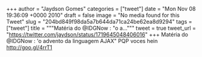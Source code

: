 
+++
author = "Jaydson Gomes"
categories = ["tweet"]
date = "Mon Nov 08 19:36:09 +0000 2010"
draft = false
image = "No media found for this Tweet"
slug = "204bd849f98da5a7b644da71ca24be62ea8d9294"
tags = ["tweet"]
title = """Matéria do @IDGNow : "o a..."""
tweet = true
tweet_url = "https://twitter.com/jaydson/status/1719645048406016"
+++
Matéria do @IDGNow : 'o advento da linguagem AJAX" PQP voces hein http://goo.gl/4rrT1
